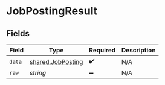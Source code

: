 # JobPostingResult


## Fields

| Field                                                         | Type                                                          | Required                                                      | Description                                                   |
| ------------------------------------------------------------- | ------------------------------------------------------------- | ------------------------------------------------------------- | ------------------------------------------------------------- |
| `data`                                                        | [shared.JobPosting](../../../sdk/models/shared/jobposting.md) | :heavy_check_mark:                                            | N/A                                                           |
| `raw`                                                         | *string*                                                      | :heavy_minus_sign:                                            | N/A                                                           |